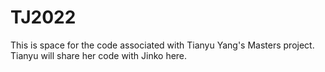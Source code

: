 # TJ2022

This is space for the code associated with Tianyu Yang's Masters project. Tianyu will share her code with Jinko here.
